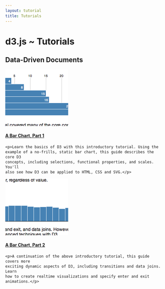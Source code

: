 ```yaml
---
layout: tutorial
title: Tutorials
---
```


# d3.js ~ Tutorials

## Data-Driven Documents

<div class="list">
  <div>
    <a href="bar-1.html">
      <img src="bar-1.png"/>
    </a>
  </div>
  <div class="desc">
    <h4><a href="bar-1.html">A Bar Chart, Part 1</a></h4>

    <p>Learn the basics of D3 with this introductory tutorial. Using the
    example of a no-frills, static bar chart, this guide describes the core D3
    concepts, including selections, functional properties, and scales. You'll
    also see how D3 can be applied to HTML, CSS and SVG.</p>
  </div>
</div>

<div class="list">
  <div>
    <a href="bar-2.html">
      <img src="bar-2.png"/>
    </a>
  </div>
  <div class="desc">
    <h4><a href="bar-2.html">A Bar Chart, Part 2</a></h4>

    <p>A continuation of the above introductory tutorial, this guide covers more
    exciting dynamic aspects of D3, including transitions and data joins. Learn
    how to create realtime visualizations and specify enter and exit
    animations.</p>
  </div>
</div>
